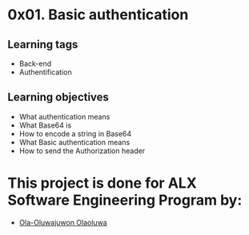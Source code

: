 # 0x01. Basic authentication
## Learning tags 
- Back-end
- Authentification

## Learning objectives
- What authentication means
- What Base64 is
- How to encode a string in Base64
- What Basic authentication means
- How to send the Authorization header


# This project is done for ALX Software Engineering Program by:
- [Ola-Oluwajuwon Olaoluwa](https://github.com/Ola-Oluwajuwon)
